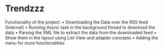 # Trendzzz
Functionality of the project:
•	Downloading the Data over the RSS feed (Internet)
•	Running Async task in the background thread to download the data
•	Parsing the XML file to extract the data from the downloaded feed
•	Show them in the layout using List View and adapter concepts
•	Adding the menu for more functionalities  


